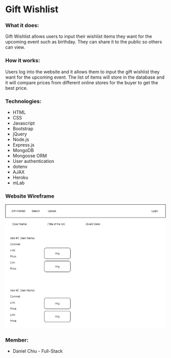 # Gift Wishlist

### What it does:
Gift Wishlist allows users to input their wishlist items they want for the upcoming event such as birthday. They can share it to the public so others can view.

### How it works:
Users log into the website and it allows them to input the gift wishlist they want for the upcoming event. The list of items will store in the database and it will compare prices from different online stores for the buyer to get the best price.

### Technologies:
* HTML
* CSS
* Javascript
* Bootstrap
* jQuery
* Node.js
* Express.js
* MongoDB
* Mongoose ORM
* User authentication
* dotenv
* AJAX
* Heroku
* mLab

### Website Wireframe

![alt](./client/public/assets/img/gift_wishlist.jpg)


### Member:
* Daniel Chiu - Full-Stack
